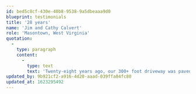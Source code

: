 ```yaml
---
id: bed5c8cf-430e-40b8-9538-9a5dbeaaa9d0
blueprint: testimonials
title: '28 years'
name: 'Jim and Cathy Calvert'
role: 'Masontown, West Virginia'
quotation:
  -
    type: paragraph
    content:
      -
        type: text
        text: 'Twenty-eight years ago, our 300+ foot driveway was paved by Parrotta Paving and only showed wear in the last year or so. We were so pleased with the first paving job, we had Parrotta Paving do an overlay of the original. We couldn''t be more pleased. Within a week of calling and requesting an estimate for the job, Anthony met with us and explained exactly what they could do for us. He was right on time, very professional and the cost corresponded exactly to the estimate. The pavers were friendly and Parrotta went above and beyond what we expected. We highly recommend Anthony DeBardi, Randy Parrotta, and Parrotta Paving. We may not be around till the next 28 years, but our driveway will.'
updated_by: 9b921cf2-a916-4d20-aaad-039ffa84fc80
updated_at: 1623295492
---
```

